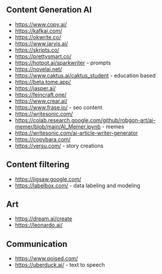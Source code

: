 ## Content Generation AI

- https://www.copy.ai/
- https://kafkai.com/
- https://okwrite.co/
- https://www.jarvis.ai/
- https://skripts.co/
- https://prettysmart.co/
- https://hotpot.ai/sparkwriter - prompts
- https://novelai.net/
- https://www.caktus.ai/caktus_student - education based
- https://beta.tome.app/
- https://jasper.ai/
- https://feincraft.one/
- https://www.crear.ai/
- https://www.frase.io/ - seo content
- https://writesonic.com/
- https://colab.research.google.com/github/robgon-art/ai-memer/blob/main/AI_Memer.ipynb - memes
- https://writesonic.com/ai-article-writer-generator
- https://copybara.com/
- https://versu.com/ - story creations

## Content filtering

- https://jigsaw.google.com/
- https://labelbox.com/ - data labeling and modeling


## Art
- https://dream.ai/create
- https://leonardo.ai/ 

## Communication
- https://www.poised.com/
- https://uberduck.ai/ - text to speech

